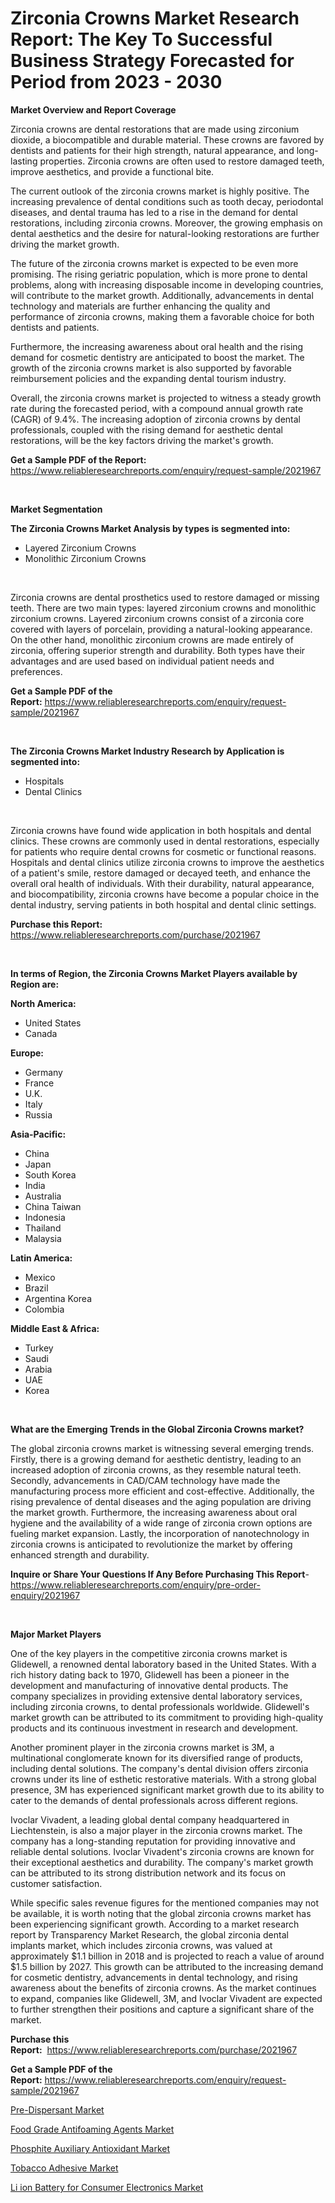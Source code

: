 <p><h1>Zirconia Crowns Market Research Report: The Key To Successful Business Strategy Forecasted for Period from 2023 - 2030</h1></p><p><strong>Market Overview and Report Coverage</strong></p>
<p><p>Zirconia crowns are dental restorations that are made using zirconium dioxide, a biocompatible and durable material. These crowns are favored by dentists and patients for their high strength, natural appearance, and long-lasting properties. Zirconia crowns are often used to restore damaged teeth, improve aesthetics, and provide a functional bite.</p><p>The current outlook of the zirconia crowns market is highly positive. The increasing prevalence of dental conditions such as tooth decay, periodontal diseases, and dental trauma has led to a rise in the demand for dental restorations, including zirconia crowns. Moreover, the growing emphasis on dental aesthetics and the desire for natural-looking restorations are further driving the market growth.</p><p>The future of the zirconia crowns market is expected to be even more promising. The rising geriatric population, which is more prone to dental problems, along with increasing disposable income in developing countries, will contribute to the market growth. Additionally, advancements in dental technology and materials are further enhancing the quality and performance of zirconia crowns, making them a favorable choice for both dentists and patients.</p><p>Furthermore, the increasing awareness about oral health and the rising demand for cosmetic dentistry are anticipated to boost the market. The growth of the zirconia crowns market is also supported by favorable reimbursement policies and the expanding dental tourism industry.</p><p>Overall, the zirconia crowns market is projected to witness a steady growth rate during the forecasted period, with a compound annual growth rate (CAGR) of 9.4%. The increasing adoption of zirconia crowns by dental professionals, coupled with the rising demand for aesthetic dental restorations, will be the key factors driving the market's growth.</p></p>
<p><strong>Get a Sample PDF of the Report:</strong> <a href="https://www.reliableresearchreports.com/enquiry/request-sample/2021967">https://www.reliableresearchreports.com/enquiry/request-sample/2021967</a></p>
<p>&nbsp;</p>
<p><strong>Market Segmentation</strong></p>
<p><strong>The Zirconia Crowns Market Analysis by types is segmented into:</strong></p>
<p><ul><li>Layered Zirconium Crowns</li><li>Monolithic Zirconium Crowns</li></ul></p>
<p>&nbsp;</p>
<p><p>Zirconia crowns are dental prosthetics used to restore damaged or missing teeth. There are two main types: layered zirconium crowns and monolithic zirconium crowns. Layered zirconium crowns consist of a zirconia core covered with layers of porcelain, providing a natural-looking appearance. On the other hand, monolithic zirconium crowns are made entirely of zirconia, offering superior strength and durability. Both types have their advantages and are used based on individual patient needs and preferences.</p></p>
<p><strong>Get a Sample PDF of the Report:</strong>&nbsp;<a href="https://www.reliableresearchreports.com/enquiry/request-sample/2021967">https://www.reliableresearchreports.com/enquiry/request-sample/2021967</a></p>
<p>&nbsp;</p>
<p><strong>The Zirconia Crowns Market Industry Research by Application is segmented into:</strong></p>
<p><ul><li>Hospitals</li><li>Dental Clinics</li></ul></p>
<p>&nbsp;</p>
<p><p>Zirconia crowns have found wide application in both hospitals and dental clinics. These crowns are commonly used in dental restorations, especially for patients who require dental crowns for cosmetic or functional reasons. Hospitals and dental clinics utilize zirconia crowns to improve the aesthetics of a patient's smile, restore damaged or decayed teeth, and enhance the overall oral health of individuals. With their durability, natural appearance, and biocompatibility, zirconia crowns have become a popular choice in the dental industry, serving patients in both hospital and dental clinic settings.</p></p>
<p><strong>Purchase this Report:</strong>&nbsp; <a href="https://www.reliableresearchreports.com/purchase/2021967">https://www.reliableresearchreports.com/purchase/2021967</a></p>
<p>&nbsp;</p>
<p><strong>In terms of Region, the Zirconia Crowns Market Players available by Region are:</strong></p>
<p>
    <p> <strong> North America: </strong>
        <ul>
            <li>United States</li>
            <li>Canada</li>
        </ul>
        </p> 
    <p> <strong> Europe: </strong>
        <ul>
            <li>Germany</li>
            <li>France</li>
            <li>U.K.</li>
            <li>Italy</li>
            <li>Russia</li>
        </ul>
        </p> 
    <p> <strong> Asia-Pacific: </strong>
        <ul>
            <li>China</li>
            <li>Japan</li>
            <li>South Korea</li>
            <li>India</li>
            <li>Australia</li>
            <li>China Taiwan</li>
            <li>Indonesia</li>
            <li>Thailand</li>
            <li>Malaysia</li>
        </ul>
        </p> 
    <p> <strong> Latin America: </strong>
        <ul>
            <li>Mexico</li>
            <li>Brazil</li>
            <li>Argentina Korea</li>
            <li>Colombia</li>
        </ul>
        </p> 
    <p> <strong> Middle East & Africa: </strong>
        <ul>
            <li>Turkey</li>
            <li>Saudi</li>
            <li>Arabia</li>
            <li>UAE</li>
            <li>Korea</li>
        </ul>
    </p>
    </p>
<p>&nbsp;</p>
<p><strong>What are the Emerging Trends in the Global Zirconia Crowns market?</strong></p>
<p><p>The global zirconia crowns market is witnessing several emerging trends. Firstly, there is a growing demand for aesthetic dentistry, leading to an increased adoption of zirconia crowns, as they resemble natural teeth. Secondly, advancements in CAD/CAM technology have made the manufacturing process more efficient and cost-effective. Additionally, the rising prevalence of dental diseases and the aging population are driving the market growth. Furthermore, the increasing awareness about oral hygiene and the availability of a wide range of zirconia crown options are fueling market expansion. Lastly, the incorporation of nanotechnology in zirconia crowns is anticipated to revolutionize the market by offering enhanced strength and durability.</p></p>
<p><strong>Inquire or Share Your Questions If Any Before Purchasing This Report</strong>- <a href="https://www.reliableresearchreports.com/enquiry/pre-order-enquiry/2021967">https://www.reliableresearchreports.com/enquiry/pre-order-enquiry/2021967</a></p>
<p>&nbsp;</p>
<p><strong>Major Market Players</strong></p>
<p><p>One of the key players in the competitive zirconia crowns market is Glidewell, a renowned dental laboratory based in the United States. With a rich history dating back to 1970, Glidewell has been a pioneer in the development and manufacturing of innovative dental products. The company specializes in providing extensive dental laboratory services, including zirconia crowns, to dental professionals worldwide. Glidewell's market growth can be attributed to its commitment to providing high-quality products and its continuous investment in research and development.</p><p>Another prominent player in the zirconia crowns market is 3M, a multinational conglomerate known for its diversified range of products, including dental solutions. The company's dental division offers zirconia crowns under its line of esthetic restorative materials. With a strong global presence, 3M has experienced significant market growth due to its ability to cater to the demands of dental professionals across different regions.</p><p>Ivoclar Vivadent, a leading global dental company headquartered in Liechtenstein, is also a major player in the zirconia crowns market. The company has a long-standing reputation for providing innovative and reliable dental solutions. Ivoclar Vivadent's zirconia crowns are known for their exceptional aesthetics and durability. The company's market growth can be attributed to its strong distribution network and its focus on customer satisfaction.</p><p>While specific sales revenue figures for the mentioned companies may not be available, it is worth noting that the global zirconia crowns market has been experiencing significant growth. According to a market research report by Transparency Market Research, the global zirconia dental implants market, which includes zirconia crowns, was valued at approximately $1.1 billion in 2018 and is projected to reach a value of around $1.5 billion by 2027. This growth can be attributed to the increasing demand for cosmetic dentistry, advancements in dental technology, and rising awareness about the benefits of zirconia crowns. As the market continues to expand, companies like Glidewell, 3M, and Ivoclar Vivadent are expected to further strengthen their positions and capture a significant share of the market.</p></p>
<p><strong>Purchase this Report:</strong>&nbsp;&nbsp;<a href="https://www.reliableresearchreports.com/purchase/2021967">https://www.reliableresearchreports.com/purchase/2021967</a></p>
<p></p>
<p><strong>Get a Sample PDF of the Report:</strong>&nbsp;<a href="https://www.reliableresearchreports.com/enquiry/request-sample/2021967">https://www.reliableresearchreports.com/enquiry/request-sample/2021967</a></p>
<p><p><a href="https://medium.com/@ashlybednar2023/pre-dispersant-market-trends-forecast-and-competitive-analysis-to-2030-e5f4ed180be9">Pre-Dispersant Market</a></p><p><a href="https://medium.com/@markuspagac2023/food-grade-antifoaming-agents-market-research-report-its-history-and-forecast-2023-to-2030-77e15bab260c">Food Grade Antifoaming Agents Market</a></p><p><a href="https://medium.com/@katlynbauch/analyzing-phosphite-auxiliary-antioxidant-market-global-industry-perspective-and-forecast-2023-to-b068bb9dd6e7">Phosphite Auxiliary Antioxidant Market</a></p><p><a href="https://github.com/rahu1503/Market-Research-Report-List-1/blob/main/tobacco-adhesive-market.md">Tobacco Adhesive Market</a></p><p><a href="https://github.com/rahu1501/Market-Research-Report-List-1/blob/main/li-ion-battery-for-consumer-electronics-market.md">Li ion Battery for Consumer Electronics Market</a></p></p>